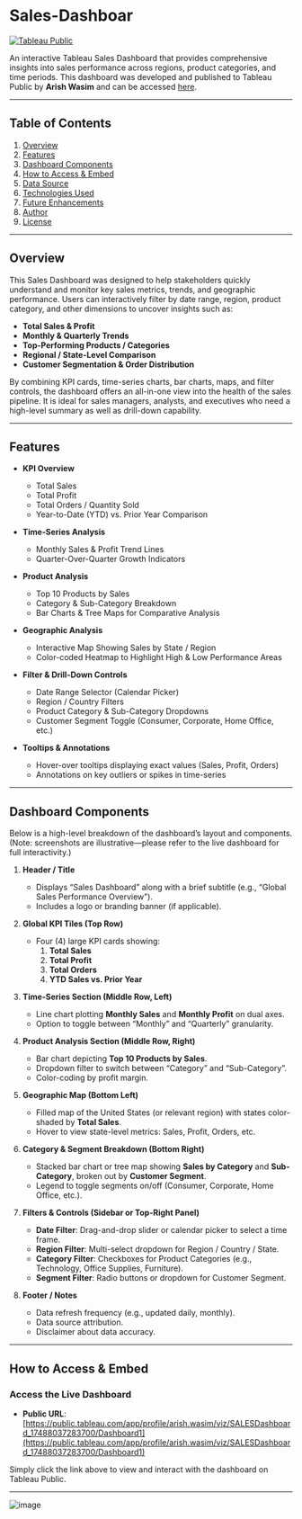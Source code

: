 # Sales-Dashboar

[![Tableau Public](https://img.shields.io/badge/Tableau-Public-blue?logo=tableau)](https://public.tableau.com/app/profile/arish.wasim/viz/SALESDashboard_17488037283700/Dashboard1)

An interactive Tableau Sales Dashboard that provides comprehensive insights into sales performance across regions, product categories, and time periods. This dashboard was developed and published to Tableau Public by **Arish Wasim** and can be accessed [here](https://public.tableau.com/app/profile/arish.wasim/viz/SALESDashboard_17488037283700/Dashboard1).

---

## Table of Contents

1. [Overview](#overview)  
2. [Features](#features)  
3. [Dashboard Components](#dashboard-components)  
4. [How to Access & Embed](#how-to-access--embed)  
5. [Data Source](#data-source)  
6. [Technologies Used](#technologies-used)  
7. [Future Enhancements](#future-enhancements)  
8. [Author](#author)  
9. [License](#license)  

---

## Overview

This Sales Dashboard was designed to help stakeholders quickly understand and monitor key sales metrics, trends, and geographic performance. Users can interactively filter by date range, region, product category, and other dimensions to uncover insights such as:

- **Total Sales & Profit**  
- **Monthly & Quarterly Trends**  
- **Top-Performing Products / Categories**  
- **Regional / State-Level Comparison**  
- **Customer Segmentation & Order Distribution**  

By combining KPI cards, time-series charts, bar charts, maps, and filter controls, the dashboard offers an all-in-one view into the health of the sales pipeline. It is ideal for sales managers, analysts, and executives who need a high-level summary as well as drill-down capability.

---

## Features

- **KPI Overview**  
  - Total Sales  
  - Total Profit  
  - Total Orders / Quantity Sold  
  - Year-to-Date (YTD) vs. Prior Year Comparison  

- **Time-Series Analysis**  
  - Monthly Sales & Profit Trend Lines  
  - Quarter-Over-Quarter Growth Indicators  

- **Product Analysis**  
  - Top 10 Products by Sales  
  - Category & Sub-Category Breakdown  
  - Bar Charts & Tree Maps for Comparative Analysis  

- **Geographic Analysis**  
  - Interactive Map Showing Sales by State / Region  
  - Color-coded Heatmap to Highlight High & Low Performance Areas  

- **Filter & Drill-Down Controls**  
  - Date Range Selector (Calendar Picker)  
  - Region / Country Filters  
  - Product Category & Sub-Category Dropdowns  
  - Customer Segment Toggle (Consumer, Corporate, Home Office, etc.)  

- **Tooltips & Annotations**  
  - Hover-over tooltips displaying exact values (Sales, Profit, Orders)  
  - Annotations on key outliers or spikes in time-series  

---

## Dashboard Components

Below is a high-level breakdown of the dashboard’s layout and components. (Note: screenshots are illustrative—please refer to the live dashboard for full interactivity.)

1. **Header / Title**  
   - Displays “Sales Dashboard” along with a brief subtitle (e.g., “Global Sales Performance Overview”).  
   - Includes a logo or branding banner (if applicable).  

2. **Global KPI Tiles (Top Row)**  
   - Four (4) large KPI cards showing:  
     1. **Total Sales**  
     2. **Total Profit**  
     3. **Total Orders**  
     4. **YTD Sales vs. Prior Year**  

3. **Time-Series Section (Middle Row, Left)**  
   - Line chart plotting **Monthly Sales** and **Monthly Profit** on dual axes.  
   - Option to toggle between “Monthly” and “Quarterly” granularity.  

4. **Product Analysis Section (Middle Row, Right)**  
   - Bar chart depicting **Top 10 Products by Sales**.  
   - Dropdown filter to switch between “Category” and “Sub-Category”.  
   - Color-coding by profit margin.  

5. **Geographic Map (Bottom Left)**  
   - Filled map of the United States (or relevant region) with states color-shaded by **Total Sales**.  
   - Hover to view state-level metrics: Sales, Profit, Orders, etc.  

6. **Category & Segment Breakdown (Bottom Right)**  
   - Stacked bar chart or tree map showing **Sales by Category** and **Sub-Category**, broken out by **Customer Segment**.  
   - Legend to toggle segments on/off (Consumer, Corporate, Home Office, etc.).  

7. **Filters & Controls (Sidebar or Top-Right Panel)**  
   - **Date Filter**: Drag-and-drop slider or calendar picker to select a time frame.  
   - **Region Filter**: Multi-select dropdown for Region / Country / State.  
   - **Category Filter**: Checkboxes for Product Categories (e.g., Technology, Office Supplies, Furniture).  
   - **Segment Filter**: Radio buttons or dropdown for Customer Segment.  

8. **Footer / Notes**  
   - Data refresh frequency (e.g., updated daily, monthly).  
   - Data source attribution.  
   - Disclaimer about data accuracy.  

---

## How to Access & Embed

### Access the Live Dashboard

- **Public URL**:  
  [https://public.tableau.com/app/profile/arish.wasim/viz/SALESDashboard_17488037283700/Dashboard1](https://public.tableau.com/app/profile/arish.wasim/viz/SALESDashboard_17488037283700/Dashboard1)

Simply click the link above to view and interact with the dashboard on Tableau Public.

---
![image](https://github.com/user-attachments/assets/0772e52d-4af9-41b5-a807-e8ee392277a7)

